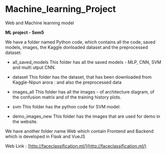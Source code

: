 # Machine_learning_Project
Web and Machine learning model

**ML project - Sem5** 

We have a folder named Python code, which contains all the code, saved models, images, the Kaggle donloaded dataset and the preprocessed dataset.

- all_saved_models 
	This folder has all the saved models - MLP, CNN, SVM and multi utput CNN.
	
- dataset
	This folder has the dataset, that has been downloaded from Kaggle-Nipun arora :
	and also the preprocessed data

- images_all
	This folder has all the images - of architecture diagram, of the confusion matrix and of the training history plots.
	
- svm 
	This folder has the python code for SVM model.
	
- demo_images_new
	This folder has the images that are used for demo in the website.
	

We have another folder name Web which contain Frontend and Backend which is developed in Flask and VueJS

Web Link : [http://faceclassification.ml/](http://faceclassification.ml/)
